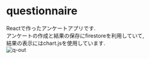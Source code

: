 # questionnaire  
Reactで作ったアンケートアプリです.  
アンケートの作成と結果の保存にfirestoreを利用していて,    
結果の表示にはchart.jsを使用しています.  
![q-out](https://user-images.githubusercontent.com/31591102/69293505-61700300-0c4c-11ea-8343-9ef438ce0c18.gif)
